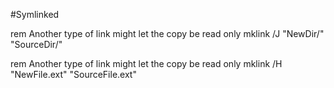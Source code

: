 #Symlinked

rem Another type of link might let the copy be read only
mklink /J "NewDir/" "SourceDir/"

rem Another type of link might let the copy be read only
mklink /H "NewFile.ext" "SourceFile.ext"